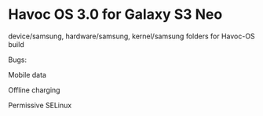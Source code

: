 # Havoc OS 3.0 for Galaxy S3 Neo

device/samsung, hardware/samsung, kernel/samsung folders for Havoc-OS build

Bugs:

Mobile data 

Offline charging

Permissive SELinux
